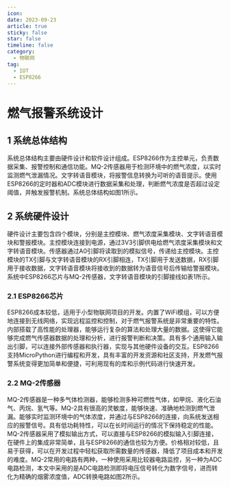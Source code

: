 ```yaml
---
icon: 
date: 2023-09-23
article: true
sticky: false
star: false
timeline: false
category:
  - 物联网
tag:
  - IOT
  - ESP8266
---
```



# 燃气报警系统设计

## 1 系统总体结构
系统总体结构主要由硬件设计和软件设计组成。ESP8266作为主控单元，负责数据采集、报警控制和通信功能。MQ-2传感器用于检测环境中的燃气浓度，以实时监测燃气泄漏情况。文字转语音模块，将报警信息转换为可听的语音提示。使用ESP8266的定时器和ADC模块进行数据采集和处理，判断燃气浓度是否超过设定阈值，并触发报警机制。系统总体结构如图1所示。

## 2 系统硬件设计
硬件设计主要包含四个模块，分别是主控模块、燃气浓度采集模块、文字转语音模块和警报模块。主控模块连接到电源，通过3V3引脚供电给燃气浓度采集模块和文字转语音模块。传感器通过A0引脚将读取到的模拟信号，传递给主控模块。主控模块的TX引脚与文字转语音模块的RX引脚相连，TX引脚用于发送数据，RX引脚用于接收数据，文字转语音模块将接收到的数据转为语音信号后传输给警报模块。系统中ESP8266芯片与MQ-2传感器，文字转语音模块的引脚接线如表1所示。

### 2.1 ESP8266芯片
ESP8266成本较低，适用于小型物联网项目的开发。内置了WiFi模组，可以方便地连接到无线网络，实现远程监控和控制，对于燃气报警系统是非常重要的特性。内部搭载了高性能的处理器，能够运行复杂的算法和处理大量的数据。这使得它能够完成燃气传感器数据的处理和分析，进行报警判断和决策。具有多个通用输入输出引脚，可以连接外部传感器和执行器，实现与其他硬件设备的交互。ESP8266支持MicroPython进行编程和开发，具有丰富的开发资源和社区支持，开发燃气报警系统变得更加简单和便捷，可利用现有的库和示例代码进行快速开发。

### 2.2 MQ-2传感器
MQ-2传感器是一种多气体检测器，能够检测多种可燃性气体，如甲烷、液化石油气、丙烷、氢气等。MQ-2具有很高的灵敏度，能够快速、准确地检测到燃气泄漏。能够实时监测环境中的气体浓度，并通过与ESP8266的连接，向系统发送相应的报警信号。具有低功耗特性，可以在长时间运行的情况下保持稳定的性能。MQ-2传感器采用了模拟输出方式，可以直接与ESP8266的模拟输入引脚连接，在硬件上的集成非常简单，且与ESP8266的通信也较为方便。价格相对较低，且易于获得，可以在开发过程中轻松获取所需数量的传感器，降低了项目成本和开发的难度。MQ-2常用的电路有两种，一种使用采用比较器电路监控，另一种为ADC电路检测，本文中采用的是ADC电路检测即将电压信号转化为数字信号，进而转化为精确的烟雾浓度值，ADC转换电路如图2所示。
